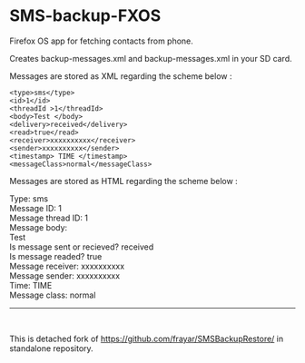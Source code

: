 # SMS-backup-FXOS
Firefox OS app for fetching contacts from phone.

Creates backup-messages.xml and backup-messages.xml in your SD card.

Messages are stored as XML regarding the scheme below :

<message>

	<type>sms</type>
	<id>1</id> 
	<threadId >1</threadId> 
	<body>Test </body>
	<delivery>received</delivery>
	<read>true</read>
	<receiver>xxxxxxxxxx</receiver>
	<sender>xxxxxxxxxx</sender>
	<timestamp> TIME </timestamp>
	<messageClass>normal</messageClass>
	
</message>

Messages are stored as HTML regarding the scheme below :
<message>

Type: sms<br>
Message ID: 1<br>
Message thread ID: 1<br>
Message body:<br>
Test<br>
Is message sent or recieved? received<br>
Is message readed? true<br>
Message receiver: xxxxxxxxxx<br>
Message sender: xxxxxxxxxx<br>
Time: TIME<br>
Message class: normal
<hr>
<br>
</message>


This is detached fork of https://github.com/frayar/SMSBackupRestore/ in standalone repository.
